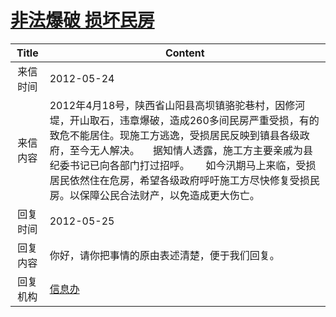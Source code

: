 # <a href="http://www.shangluo.gov.cn/zmhd/ldxxxx.jsp?urltype=leadermail.LeaderMailContentUrl&wbtreeid=1112&leadermailid=1212">非法爆破  损坏民房</a>
| Title |                                                                                             Content                                                                                             |
|:-----:|-------------------------------------------------------------------------------------------------------------------------------------------------------------------------------------------------|
| 来信时间  | 2012-05-24                                                                                                                                                                                      |
| 来信内容  | 2012年4月18号，陕西省山阳县高坝镇骆驼巷村，因修河堤，开山取石，违章爆破，造成260多间民房严重受损，有的致危不能居住。现施工方逃逸，受损居民反映到镇县各级政府，至今无人解决。     据知情人透露，施工方主要亲戚为县纪委书记已向各部门打过招呼。      如今汛期马上来临，受损居民依然住在危房，希望各级政府呼吁施工方尽快修复受损民房。以保障公民合法财产，以免造成更大伤亡。 |
| 回复时间  | 2012-05-25                                                                                                                                                                                      |
| 回复内容  | 你好，请你把事情的原由表述清楚，便于我们回复。                                                                                                                                                                         |
| 回复机构  | <a href="../../categories/agencies/信息办.md">信息办</a>                                                                                                                                                |